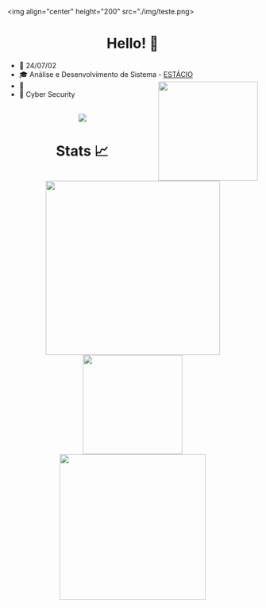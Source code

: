 <!-- Author: Yora -->
<img align="center" height="200"  src="./img/teste.png>
<p align="center">
</p>
<div align="center">

# Hello! 👋

</div>

<p align="center">

* 📆 24/07/02
* 🎓 Análise e Desenvolvimento de Sistema - <a href="https://www.estácio.com.br/">ESTÁCIO</a>
<img src="./img/test1.gif" align="right" width=200px></img>
* 💼 
* 💙 Cyber Security 
<br><br>
<p align="center">
  <img src="https://skillicons.dev/icons?i=c,cpp,java,python,html,css,javascript,mysql,git,github,linux,arch,ubuntu,kali,neovim,vim&perline=8"/>
</p>

<div align="center">

# Stats 📈

<img width=351 src="https://github-readme-stats.vercel.app/api?username=yoraapt&theme=holi&show_icons=true&count_private=true&show_icons=true">
<img width=200 src="https://github-readme-stats.vercel.app/api?username=yoraapt&show_icons=true&theme=holi"/><br>
<img align=hegith width=294 src="https://github-readme-stats.vercel.app/api/top-langs?username=yoraapt&layout=compact&theme=holi&custom_title=Top&nbsp;Languages"/><br>


</div>

<div align="center">

```scala

